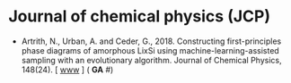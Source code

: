 # Journal of chemical physics (JCP)

* Artrith, N., Urban, A. and Ceder, G., 2018. Constructing first-principles phase diagrams of amorphous LixSi using machine-learning-assisted sampling with an evolutionary algorithm. Journal of Chemical Physics, 148(24). [ [www](https://pubs.aip.org/aip/jcp/article/148/24/241711/960040) ] ( **GA** #)
